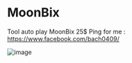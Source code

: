 # MoonBix
Tool auto play MoonBix 25$
Ping for me : https://www.facebook.com/bach0409/

![image](https://github.com/user-attachments/assets/e8d011a1-486b-48c1-a18d-1f05667d23bc)
